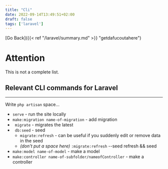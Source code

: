 ```yaml
---
title: "Cli"
date: 2022-09-14T13:49:51+02:00
draft: false
tags: ['laravel']
---
```


[Go Back]({{< ref "/laravel/summary.md" >}} "getdafucoutahere")

# Attention
This is not a complete list.

## Relevant CLI commands for Laravel
---
Write ``php artisan`` space...
* ``serve`` - run the site locally
* ``make:migration name-of-migration`` - add migration
* `` migrate`` - migrates the latest
* `` db:seed`` - seed
  * ``migrate:refresh`` - can be useful if you suddenly edit or remove data in the seed
  * *(don't put a space here)* ``:migrate:refresh`` --seed refresh && seed 
* ``make:model name-of-model`` - make a model
* ``make:controller name-of-subfolder/nameofController`` - make a controller